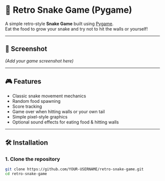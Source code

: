 # 🐍 Retro Snake Game (Pygame)

A simple retro-style **Snake Game** built using [Pygame](https://www.pygame.org/).  
Eat the food to grow your snake and try not to hit the walls or yourself!

---

## 📸 Screenshot
*(Add your game screenshot here)*

---

## 🎮 Features
- Classic snake movement mechanics
- Random food spawning
- Score tracking
- Game over when hitting walls or your own tail
- Simple pixel-style graphics
- Optional sound effects for eating food & hitting walls

---

## 🛠 Installation

### 1. Clone the repository
```bash
git clone https://github.com/YOUR-USERNAME/retro-snake-game.git
cd retro-snake-game

